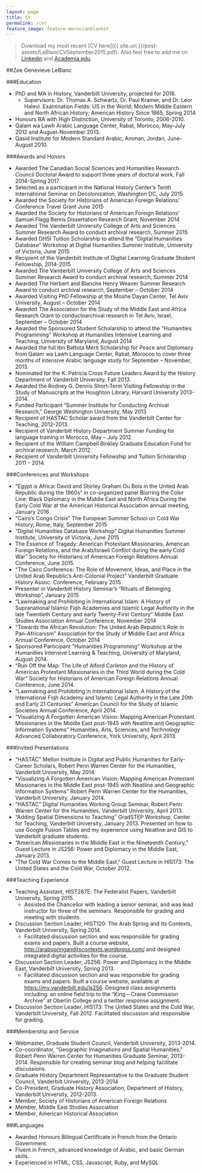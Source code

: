 ```yaml
---
layout: page
title: CV
permalink: /cv/
feature_image: feature-moroccanblanket
---
```

> <i class="fa fa-download"></i> Download my most recent [CV here]({{ site.url }}/post-assets/LeBlancCVSeptember2015.pdf). Also feel free to add me on [Linkedin]("https://www.linkedin.com/pub/zoe-leblanc/46/650/70b") and [Academia.edu](https://vanderbilt.academia.edu/ZoeLeBlanc).

##Zoe Genevieve LeBlanc

###Education
* PhD and MA in History, Vanderbilt University, projected for 2016.
	* Supervisors: Dr. Thomas A. Schwartz, Dr. Paul Kramer, and Dr. Leor Halevi.
	Examination Fields: US in the World; Modern Middle Eastern and North African History; American History Since 1865, Spring 2014
* Honours BA with High Distinction, University of Toronto, 2006-2010. 
* Qalam wa Lawh Arabic Language Center, Rabat, Morocco, May-July 2012 and August-November 2013.
* Qasid Institute for Modern Standard Arabic, Amman, Jordan, June-August 2010.

###Awards and Honors
* Awarded The Canadian Social Sciences and Humanities Research Council Doctoral Award to support three years of doctoral work, Fall 2014-Spring 2017
* Selected as a participant in the National History Center’s Tenth International Seminar on Decolonization, Washington DC, July 2015
* Awarded the Society for Historians of American Foreign Relations’ Conference Travel Grant June 2015
* Awarded the Society for Historians of American Foreign Relations’ Samuel Flagg Bemis Dissertation Research Grant, November 2014
* Awarded The Vanderbilt University College of Arts and Sciences Summer Research Award to conduct archival research, Summer 2015
* Awarded DHSI Tuition Scholarship to attend the “Digital Humanities Database” Workshop at Digital Humanities Summer Institute, University of Victoria, June 2015
* Recipient of the Vanderbilt Institute of Digital Learning Graduate Student Fellowship, 2014-2015 
* Awarded The Vanderbilt University College of Arts and Sciences Summer Research Award to conduct archival research, Summer 2014
* Awarded The Herbert and Blanche Henry Weaver Summer Research Award to conduct archival research, September – October 2014
* Awarded Visiting PhD Fellowship at the Moshe Dayan Center, Tel Aviv University, August – October 2014
* Awarded The Association for the Study of the Middle East and Africa Research Grant to conductnarchival research in Tel Aviv, Israel, September – October 2014
* Awarded the Sponsored Student Scholarship to attend the “Humanities Programming” Workshop at Humanities Intensive Learning and Teaching, University of Maryland, August 2014
* Awarded the full Ibn Battuta Merit Scholarship for Peace and Diplomacy from Qalam wa Lawh Language Center, Rabat, Morocco to cover three months of intensive Arabic language study for September – November, 2013.
* Nominated for the K. Patricia Cross Future Leaders Award by the History Department of  Vanderbilt University, Fall 2013.
* Awarded the Rodney G. Dennis Short-Term Visiting Fellowship in the Study of Manuscripts at the Houghton Library, Harvard University 2013-2014.
* Funded Participant “Summer Institute for Conducting Archival Research,” George Washington University, May 2013
* Recipient of HASTAC Scholar award from the Vanderbilt Center for Teaching, 2012-2013.
* Recipient of Vanderbilt History Department Summer Funding for language training in 
Morocco, May – July 2012.
* Recipient of the William Campbell Binkley Graduate Education Fund for archival research, March 2012.
* Recipient of Vanderbilt University Fellowship and Tuition Scholarship 2011 – 2014.

###Conferences and Workshops
* “Egypt is Africa: David and Shirley Graham Du Bois in the United Arab Republic during the 1960s” in co-organized panel Blurring the Color Line: Black Diplomacy in the Middle East and North Africa During the Early Cold War at the American Historical Association annual meeting, January 2016
* “Cairo’s Congo Crisis” The European Summer School on Cold War History, Rome, Italy, September 2015 
* “Digital Humanities Database Workshop” Digital Humanities Summer Institute, University of Victoria, June 2015
* The Essence of Tragedy: American Protestant Missionaries, American Foreign Relations, and the Arab/Israeli Conflict during the early Cold War” Society for Historians of American Foreign Relations Annual Conference, June 2015.
* “The Cairo Conference: The Role of Movement, Ideas, and Place in the United Arab Republic’s Anti-Colonial Project” Vanderbilt Graduate History Assoc. Conference, February 2015
* Presenter in Vanderbilt History Seminar’s “Rituals of Belonging Workshop”, January 2015
* “Lawmaking and Prohibiting in International Islam: A History of Supranational Islamic Fiqh 
Academies and Islamic Legal Authority in the late Twentieth Century and early Twenty-First Century” Middle East Studies Association Annual Conference, November 2014
* “Towards the African Revolution: The United Arab Republic’s Role in Pan-Africanism” 
Association for the Study of Middle East and Africa Annual Conference, October 2014
* Sponsored Participant “Humanities Programming” Workshop at the Humanities Intensive 
Learning & Teaching, University of Maryland, August 2014.
* “Run Off the Map: The Life of Alford Carleton and the History of American Protestant 
Missionaries in the Third World during the Cold War” Society for Historians of 
American Foreign Relations Annual Conference, June 2014.
* “Lawmaking and Prohibiting in International Islam:  A History of the International Fiqh 
Academy and Islamic Legal Authority in the Late 20th and Early 21 Centuries” American 
Council for the Study of Islamic Societies Annual Conference, April 2014.
* “Visualizing A Forgotten American Vision: Mapping American Protestant Missionaries in the 
Middle East post-1945 with Neatline and Geographic Information Systems” Humanities, Arts, Sciences, and Technology Advanced Collaboratory Conference, York University, April 2013.

###Invited Presentations
* “HASTAC” Mellon Institute in Digital and Public Humanities for Early-Career Scholars, Robert Penn Warren Center for the Humanities, Vanderbilt University, May 2014.
* “Visualizing A Forgotten American Vision: Mapping American Protestant Missionaries in the Middle East post-1945 with Neatline and Geographic Information Systems” Robert Penn 
Warren Center for the Humanities, Vanderbilt University, January 2014.	
* “HASTAC” Digital Humanities Working Group Seminar, Robert Penn Warren Center for the Humanities, Vanderbilt University, April 2013.
* “Adding Spatial Dimensions to Teaching” GradSTEP Workshop, Center for Teaching, 
Vanderbilt University, January 2013. Presented on how to use Google Fusion Tables and my experience using Neatline and GIS to Vanderbilt graduate students.
* “American Missionaries in the Middle East in the Nineteenth Century,” Guest Lecture in JS256: 
Power and Diplomacy in the Middle East, January 2013.
* “The Cold War Comes to the Middle East,” Guest Lecture in HIS173: The United States and the Cold War, October 2012.

###Teaching Experience
* Teaching Assistant, HIST287E: The Federalist Papers, Vanderbilt University, Spring 2015. 
	* Assisted the Chancellor with leading a senior seminar, and was lead instructor for three of the seminars. Responsible for grading and meeting with students.
* Discussion Section Leader, HIST120: The Arab Spring and Its Contexts, Vanderbilt University, Spring 2014. 
	* Facilitated discussion section and was responsible for grading exams and 
papers. Built a course website, <http://arabspringanditscontexts.wordpress.com/>  and designed integrated digital activities for the course.
* Discussion Section Leader, JS256: Power and Diplomacy in the Middle East, Vanderbilt University, Spring 2013.
	* Facilitated discussion section and was responsible for grading  exams and papers. Built a course website, available at https://my.vanderbilt.edu/js256. Designed class assignments including: an online field trip to the “King – Crane Commission Archive” at Oberlin College and a twitter response assignment.
* Discussion Section Leader, HIS173: The United States and the Cold War, Vanderbilt University, Fall 2012. Facilitated discussion and responsible for grading.

###Membership and Service
* Webmaster, Graduate Student Council, Vanderbilt University, 2013-2014.		
* Co-coordinator, “Geographic Imaginations and Spatial Humanities,” Robert Penn Warren Center 
for Humanities Graduate Seminar, 2013-2014. Responsible for creating seminar blog and helping facilitate discussions.
* Graduate History Department Representative to the Graduate Student Council, Vanderbilt 
University, 2013-2014
* Co-President, Graduate History Association, Department of History, Vanderbilt University, 
2012-2013.  
* Member, Society of Historians of American Foreign Relations
* Member, Middle East Studies Association
* Member, American Historical Association

###Languages
* Awarded Honours Bilingual Certificate in French from the Ontario Government.
* Fluent in French, advanced knowledge of Arabic, and basic German skills. 
* Experienced in HTML, CSS, Javascript, Ruby, and MySQL





